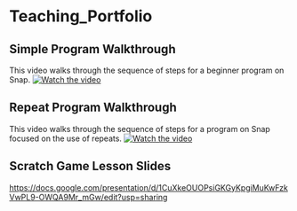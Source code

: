 # Teaching_Portfolio

## Simple Program Walkthrough
This video walks through the sequence of steps for a beginner program on Snap.
[![Watch the video](https://img.youtube.com/vi/C9bDsJUk1bs/maxresdefault.jpg)](https://youtu.be/C9bDsJUk1bs)


## Repeat Program Walkthrough
This video walks through the sequence of steps for a program on Snap focused on the use of repeats.
[![Watch the video](https://img.youtube.com/vi/C9bDsJUk1bs/maxresdefault.jpg)](https://youtu.be/C9bDsJUk1bs)

## Scratch Game Lesson Slides
https://docs.google.com/presentation/d/1CuXkeOUOPsiGKGyKpgiMuKwFzkVwPL9-OWQA9Mr_mGw/edit?usp=sharing
